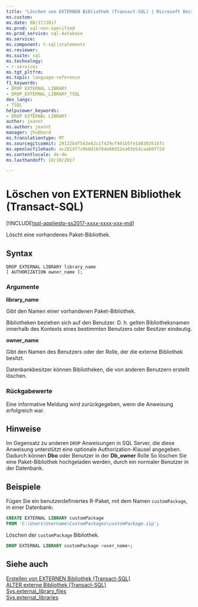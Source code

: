 ```yaml
---
title: "Löschen von EXTERNEN Bibliothek (Transact-SQL) | Microsoft Docs"
ms.custom: 
ms.date: 08/17/2017
ms.prod: sql-non-specified
ms.prod_service: sql-database
ms.service: 
ms.component: t-sql|statements
ms.reviewer: 
ms.suite: sql
ms.technology:
- r-services
ms.tgt_pltfrm: 
ms.topic: language-reference
f1_keywords:
- DROP EXTERNAL LIBRARY
- DROP_EXTERNAL_LIBRARY_TSQL
dev_langs:
- TSQL
helpviewer_keywords:
- DROP EXTERNAL LIBRARY
author: jeannt
ms.author: jeannt
manager: jhubbard
ms.translationtype: MT
ms.sourcegitcommit: 29122bdf543e82c1f429cf401b5fe1d8383515fc
ms.openlocfilehash: ac2814f7c0b0d1bf6de60d52ea65e54caab0f72d
ms.contentlocale: de-de
ms.lasthandoff: 10/10/2017

---
```

# <a name="drop-external-library-transact-sql"></a>Löschen von EXTERNEN Bibliothek (Transact-SQL)  
[!INCLUDE[tsql-appliesto-ss2017-xxxx-xxxx-xxx-md](../../includes/tsql-appliesto-ss2017-xxxx-xxxx-xxx-md.md)]

Löscht eine vorhandenes Paket-Bibliothek.

## <a name="syntax"></a>Syntax  

```
DROP EXTERNAL LIBRARY library_name  
[ AUTHORIZATION owner_name ];  
```

### <a name="arguments"></a>Argumente

**library_name**

Gibt den Namen einer vorhandenen Paket-Bibliothek.

Bibliotheken beziehen sich auf den Benutzer. D. h. gelten Bibliotheksnamen innerhalb des Kontexts eines bestimmten Benutzers oder Besitzer eindeutig.

**owner_name**

Gibt den Namen des Benutzers oder der Rolle, der die externe Bibliothek besitzt.

Datenbankbesitzer können Bibliotheken, die von anderen Benutzern erstellt löschen.

### <a name="return-values"></a>Rückgabewerte

Eine informative Meldung wird zurückgegeben, wenn die Anweisung erfolgreich war.

## <a name="remarks"></a>Hinweise

Im Gegensatz zu anderen `DROP` Anweisungen in SQL Server, die diese Anweisung unterstützt eine optionale Authorization-Klausel angegeben. Dadurch können **Dbo** oder Benutzer in der **Db_owner** Rolle So löschen Sie eine Paket-Bibliothek hochgeladen werden, durch ein normaler Benutzer in der Datenbank.

## <a name="examples"></a>Beispiele

Fügen Sie ein benutzerdefiniertes R-Paket, mit dem Namen `customPackage`, in einer Datenbank:

```sql
CREATE EXTERNAL LIBRARY customPackage 
FROM 'C:\Users\Username\CustomPackages\customPackage.zip';
```

Löschen der `customPackage` Bibliothek.

```sql
DROP EXTERNAL LIBRARY customPackage <user_name>;
```

## <a name="see-also"></a>Siehe auch  
[Erstellen von EXTERNEN Bibliothek (Transact-SQL)](create-external-library-transact-sql.md)  
[ALTER externe Bibliothek (Transact-SQL)](alter-external-library-transact-sql.md)  
[Sys.external_library_files](../../relational-databases/system-catalog-views/sys-external-library-files-transact-sql.md)  
[Sys.external_libraries](../../relational-databases/system-catalog-views/sys-external-libraries-transact-sql.md)  


